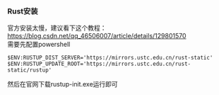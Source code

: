 ### Rust安装
  官方安装太慢，建议看下这个教程：https://blog.csdn.net/qq_46506007/article/details/129801570  
  需要先配置powershell  
```
$ENV:RUSTUP_DIST_SERVER='https://mirrors.ustc.edu.cn/rust-static'
$ENV:RUSTUP_UPDATE_ROOT='https://mirrors.ustc.edu.cn/rust-static/rustup'
```
  然后在官网下载rustup-init.exe运行即可  

